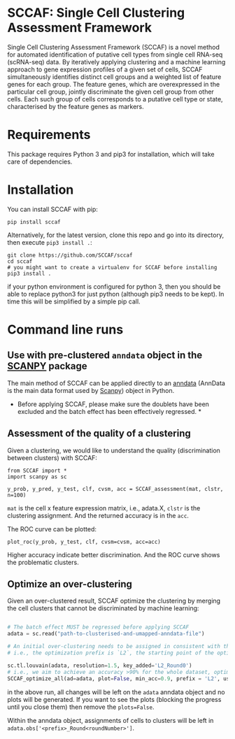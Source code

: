 # SCCAF: Single Cell Clustering Assessment Framework

Single Cell Clustering Assessment Framework (SCCAF) is a novel method for automated identification of putative cell types from single cell RNA-seq (scRNA-seq) data. By iteratively applying clustering and a machine learning approach to gene expression profiles of a given set of cells, SCCAF simultaneously identifies distinct cell groups and a weighted list of feature genes for each group. The feature genes, which are overexpressed in the particular cell group, jointly discriminate the given cell group from other cells. Each such group of cells corresponds to a putative cell type or state, characterised by the feature genes as markers.

# Requirements

This package requires Python 3 and pip3 for installation, which will take care of dependencies.

# Installation

You can install SCCAF with pip:

```
pip install sccaf
```

Alternatively, for the latest version, clone this repo and go into its directory, then execute `pip3 install .`:

```
git clone https://github.com/SCCAF/sccaf
cd sccaf
# you might want to create a virtualenv for SCCAF before installing
pip3 install .
```

if your python environment is configured for python 3, then you should be able to replace python3 for just python (although pip3 needs to be kept). In time this will be simplified by a simple pip call.

# Command line runs

## Use with pre-clustered `anndata` object in the [SCANPY](https://scanpy.readthedocs.io/en/stable/) package

The main method of SCCAF can be applied directly to an [anndata](https://anndata.readthedocs.io/en/stable/) (AnnData is the main data format used by [Scanpy](https://scanpy.readthedocs.io/en/stable/)) object in Python. 

* Before applying SCCAF, please make sure the doublets have been excluded and the batch effect has been effectively regressed. *

## Assessment of the quality of a clustering
Given a clustering, we would like to understand the quality (discrimination between clusters) with SCCAF:

```
from SCCAF import *
import scanpy as sc

y_prob, y_pred, y_test, clf, cvsm, acc = SCCAF_assessment(mat, clstr, n=100)
```

`mat` is the cell x feature expression matrix, i.e., adata.X, `clstr` is the clustering assignment. 
And the returned accuracy is in the `acc`. 

The ROC curve can be plotted:
```
plot_roc(y_prob, y_test, clf, cvsm=cvsm, acc=acc)
```

Higher accuracy indicate better discrimination. And the ROC curve shows the problematic clusters. 

## Optimize an over-clustering
Given an over-clustered result, SCCAF optimize the clustering by merging the cell clusters that cannot be discriminated by machine learning:

```python

# The batch effect MUST be regressed before applying SCCAF
adata = sc.read("path-to-clusterised-and-umapped-anndata-file")

# An initial over-clustering needs to be assigned in consistent with the prefix for the optimization.
# i.e., the optimization prefix is `L2`, the starting point of the optimization of `%s_Round0`%prefix, which is `L2_Round0`.

sc.tl.louvain(adata, resolution=1.5, key_added='L2_Round0')
# i.e., we aim to achieve an accuracy >90% for the whole dataset, optimize based on the PCA space:
SCCAF_optimize_all(ad=adata, plot=False, min_acc=0.9, prefix = 'L2', use='pca')
```

in the above run, all changes will be left on the `adata` anndata object and no plots
will be generated. If you want to see the plots (blocking the progress until you close them)
then remove the `plots=False`.


Within the anndata object, assignments of cells to clusters will be left in `adata.obs['<prefix>_Round<roundNumber>']`.
